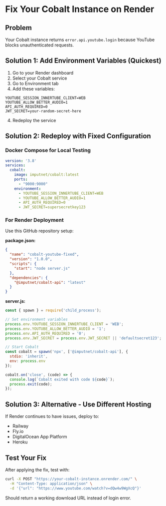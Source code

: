 # Fix Your Cobalt Instance on Render

## Problem
Your Cobalt instance returns `error.api.youtube.login` because YouTube blocks unauthenticated requests.

## Solution 1: Add Environment Variables (Quickest)

1. Go to your Render dashboard
2. Select your Cobalt service
3. Go to Environment tab
4. Add these variables:

```
YOUTUBE_SESSION_INNERTUBE_CLIENT=WEB
YOUTUBE_ALLOW_BETTER_AUDIO=1
API_AUTH_REQUIRED=0
JWT_SECRET=your-random-secret-here
```

4. Redeploy the service

## Solution 2: Redeploy with Fixed Configuration

### Docker Compose for Local Testing
```yaml
version: '3.8'
services:
  cobalt:
    image: imputnet/cobalt:latest
    ports:
      - "9000:9000"
    environment:
      - YOUTUBE_SESSION_INNERTUBE_CLIENT=WEB
      - YOUTUBE_ALLOW_BETTER_AUDIO=1
      - API_AUTH_REQUIRED=0
      - JWT_SECRET=supersecretkey123
```

### For Render Deployment
Use this GitHub repository setup:

**package.json:**
```json
{
  "name": "cobalt-youtube-fixed",
  "version": "1.0.0",
  "scripts": {
    "start": "node server.js"
  },
  "dependencies": {
    "@imputnet/cobalt-api": "latest"
  }
}
```

**server.js:**
```javascript
const { spawn } = require('child_process');

// Set environment variables
process.env.YOUTUBE_SESSION_INNERTUBE_CLIENT = 'WEB';
process.env.YOUTUBE_ALLOW_BETTER_AUDIO = '1';
process.env.API_AUTH_REQUIRED = '0';
process.env.JWT_SECRET = process.env.JWT_SECRET || 'defaultsecret123';

// Start Cobalt
const cobalt = spawn('npx', ['@imputnet/cobalt-api'], {
  stdio: 'inherit',
  env: process.env
});

cobalt.on('close', (code) => {
  console.log(`Cobalt exited with code ${code}`);
  process.exit(code);
});
```

## Solution 3: Alternative - Use Different Hosting

If Render continues to have issues, deploy to:
- Railway
- Fly.io  
- DigitalOcean App Platform
- Heroku

## Test Your Fix

After applying the fix, test with:

```bash
curl -X POST "https://your-cobalt-instance.onrender.com/" \
  -H "Content-Type: application/json" \
  -d '{"url": "https://www.youtube.com/watch?v=dQw4w9WgXcQ"}'
```

Should return a working download URL instead of login error.